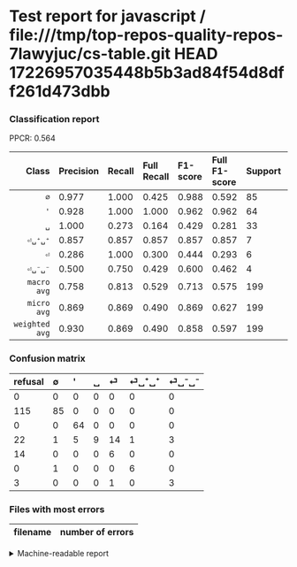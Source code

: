 # Test report for javascript / file:///tmp/top-repos-quality-repos-7lawyjuc/cs-table.git HEAD 17226957035448b5b3ad84f54d8dff261d473dbb

### Classification report

PPCR: 0.564

| Class | Precision | Recall | Full Recall | F1-score | Full F1-score | Support | Full Support | PPCR |
|------:|:----------|:-------|:------------|:---------|:---------|:--------|:-------------|:-----|
| `∅` | 0.977| 1.000| 0.425| 0.988| 0.592| 85| 200| 0.425 |
| `'` | 0.928| 1.000| 1.000| 0.962| 0.962| 64| 64| 1.000 |
| `␣` | 1.000| 0.273| 0.164| 0.429| 0.281| 33| 55| 0.600 |
| `⏎␣⁺␣⁺` | 0.857| 0.857| 0.857| 0.857| 0.857| 7| 7| 1.000 |
| `⏎` | 0.286| 1.000| 0.300| 0.444| 0.293| 6| 20| 0.300 |
| `⏎␣⁻␣⁻` | 0.500| 0.750| 0.429| 0.600| 0.462| 4| 7| 0.571 |
| `macro avg` | 0.758| 0.813| 0.529| 0.713| 0.575| 199| 353| 0.564 |
| `micro avg` | 0.869| 0.869| 0.490| 0.869| 0.627| 199| 353| 0.564 |
| `weighted avg` | 0.930| 0.869| 0.490| 0.858| 0.597| 199| 353| 0.564 |

### Confusion matrix

|refusal|  ∅| '| ␣| ⏎| ⏎␣⁺␣⁺| ⏎␣⁻␣⁻| 
|:---|:---|:---|:---|:---|:---|:---|
|0 |0 |0 |0 |0 |0 |0 |
|115 |85 |0 |0 |0 |0 |0 |
|0 |0 |64 |0 |0 |0 |0 |
|22 |1 |5 |9 |14 |1 |3 |
|14 |0 |0 |0 |6 |0 |0 |
|0 |1 |0 |0 |0 |6 |0 |
|3 |0 |0 |0 |1 |0 |3 |

### Files with most errors

| filename | number of errors|
|:----:|:-----|

<details>
    <summary>Machine-readable report</summary>
```json
{
  "cl_report": {"\u0027": {"f1-score": 0.9624060150375939, "precision": 0.927536231884058, "recall": 1.0, "support": 64}, "macro avg": {"f1-score": 0.7134894730365966, "precision": 0.7579008114990123, "recall": 0.8133116883116882, "support": 199}, "micro avg": {"f1-score": 0.8693467336683417, "precision": 0.8693467336683417, "recall": 0.8693467336683417, "support": 199}, "weighted avg": {"f1-score": 0.8583675209995304, "precision": 0.9302642289766818, "recall": 0.8693467336683417, "support": 199}, "\u2205": {"f1-score": 0.9883720930232558, "precision": 0.9770114942528736, "recall": 1.0, "support": 85}, "\u23ce": {"f1-score": 0.4444444444444445, "precision": 0.2857142857142857, "recall": 1.0, "support": 6}, "\u23ce\u2423\u207a\u2423\u207a": {"f1-score": 0.8571428571428571, "precision": 0.8571428571428571, "recall": 0.8571428571428571, "support": 7}, "\u23ce\u2423\u207b\u2423\u207b": {"f1-score": 0.6, "precision": 0.5, "recall": 0.75, "support": 4}, "\u2423": {"f1-score": 0.42857142857142855, "precision": 1.0, "recall": 0.2727272727272727, "support": 33}},
  "cl_report_full": {"\u0027": {"f1-score": 0.9624060150375939, "precision": 0.927536231884058, "recall": 1.0, "support": 64}, "macro avg": {"f1-score": 0.57455912588695, "precision": 0.7579008114990123, "recall": 0.5290584415584415, "support": 353}, "micro avg": {"f1-score": 0.6268115942028986, "precision": 0.8693467336683417, "recall": 0.49008498583569404, "support": 353}, "weighted avg": {"f1-score": 0.5966404013724205, "precision": 0.9206201229615868, "recall": 0.49008498583569404, "support": 353}, "\u2205": {"f1-score": 0.5923344947735192, "precision": 0.9770114942528736, "recall": 0.425, "support": 200}, "\u23ce": {"f1-score": 0.2926829268292683, "precision": 0.2857142857142857, "recall": 0.3, "support": 20}, "\u23ce\u2423\u207a\u2423\u207a": {"f1-score": 0.8571428571428571, "precision": 0.8571428571428571, "recall": 0.8571428571428571, "support": 7}, "\u23ce\u2423\u207b\u2423\u207b": {"f1-score": 0.4615384615384615, "precision": 0.5, "recall": 0.42857142857142855, "support": 7}, "\u2423": {"f1-score": 0.28125, "precision": 1.0, "recall": 0.16363636363636364, "support": 55}},
  "ppcr": 0.5637393767705382
}
```
</details>
